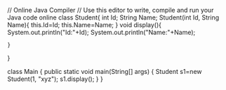 // Online Java Compiler
// Use this editor to write, compile and run your Java code online
class Student{
    int Id;
    String Name;
    Student(int Id, String Name){
        this.Id=Id;
        this.Name=Name;
    } void display(){
         System.out.println("Id:"+Id);
         System.out.println("Name:"+Name);
        
    }
}


class Main {
    public static void main(String[] args) {
        Student s1=new Student(1, "xyz");
        s1.display();
    }
}



